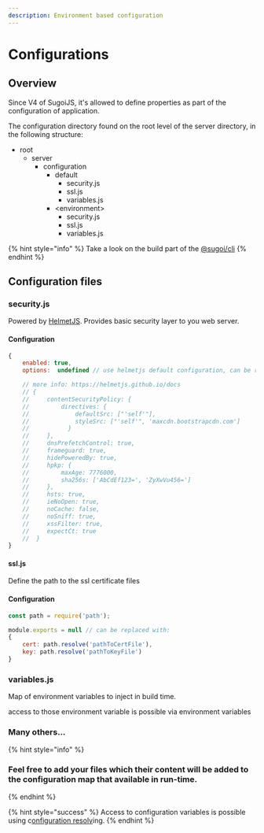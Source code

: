 ```yaml
---
description: Environment based configuration
---
```


# Configurations

## Overview

Since V4 of SugoiJS, it's allowed to define properties as part of the configuration of application.

The configuration directory  found on the root level of the server directory, in the following structure:

* root
  * server
    * configuration
      * default
        * security.js
        * ssl.js
        * variables.js
      * &lt;environment&gt;
        * security.js
        * ssl.js
        * variables.js

{% hint style="info" %}
Take a look on the build part of the [@sugoi/cli](commands.md#set-build-environment)
{% endhint %}



## Configuration files

### security.js

Powered by [HelmetJS](https://www.npmjs.com/package/helmet). Provides basic security layer to you web server.

#### Configuration

```javascript
{
    enabled: true,
    options:  undefined // use helmetjs default configuration, can be replace by:

    // more info: https://helmetjs.github.io/docs
    // {
    //     contentSecurityPolicy: {
    //         directives: {
    //             defaultSrc: ["'self'"],
    //             styleSrc: ["'self'", 'maxcdn.bootstrapcdn.com']
    //           }
    //     },
    //     dnsPrefetchControl: true,
    //     frameguard: true,
    //     hidePoweredBy: true,
    //     hpkp: {
    //         maxAge: 7776000,
    //         sha256s: ['AbCdEf123=', 'ZyXwVu456=']
    //     },
    //     hsts: true,
    //     ieNoOpen: true,
    //     noCache: false,
    //     noSniff: true,
    //     xssFilter: true,
    //     expectCt: true
    //  }
}
```

#### ssl.js

Define the path to the ssl certificate  files

#### Configuration

```javascript
const path = require('path');

module.exports = null // can be replaced with:
{
    cert: path.resolve('pathToCertFile'),
    key: path.resolve('pathToKeyFile')
}
```

### variables.js

Map of environment variables to inject in build time.

access to those environment variable is possible via environment variables



### Many others...

{% hint style="info" %}
### Feel free to add your files which their content will be added to the configuration map that available in run-time.
{% endhint %}

{% hint style="success" %}
Access to configuration variables is possible using c[onfiguration resolv](get-build-configuration.md#overview)ing.
{% endhint %}

